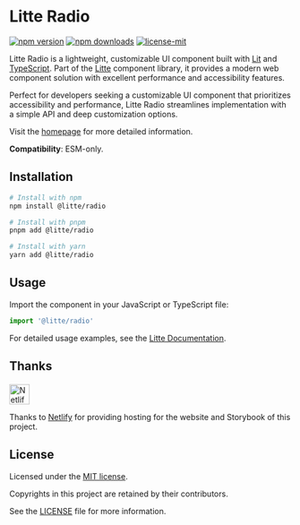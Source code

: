 # Litte Radio

<!-- [![jsr score](https://jsr.io/badges/@litte/radio/score)](https://jsr.io/@litte/radio) -->
<!-- [![jsr version](https://jsr.io/badges/@litte/radio)](https://jsr.io/@litte/radio) -->
[![npm version](https://img.shields.io/npm/v/@litte/radio)](https://www.npmjs.com/package/@litte/radio)
[![npm downloads](https://img.shields.io/npm/dm/@litte/radio)](https://www.npmjs.com/package/@litte/radio)
[![license-mit](https://img.shields.io/badge/License-MIT-greens.svg)][license-mit]

Litte Radio is a lightweight, customizable UI component built with [Lit][lit]
and [TypeScript][typescript]. Part of the [Litte][litte-homepage] component library,
it provides a modern web component solution with excellent performance and
accessibility features.

Perfect for developers seeking a customizable UI component that prioritizes accessibility and performance,
Litte Radio streamlines implementation with a simple API and deep customization options.

Visit the [homepage][litte-homepage] for more detailed information.

**Compatibility**: ESM-only.

## Installation

```sh
# Install with npm
npm install @litte/radio

# Install with pnpm
pnpm add @litte/radio

# Install with yarn
yarn add @litte/radio
```

## Usage

Import the component in your JavaScript or TypeScript file:

```ts
import '@litte/radio'
```

For detailed usage examples, see the [Litte Documentation](https://litte.dev/docs).

## Thanks

<p align="left" style="margin-top: 20px;">
  <a href="https://www.netlify.com/?utm_source=litte&utm_medium=npmjs&utm_campaign=README" style="margin-right: 12px;">
    <img src="https://www.netlify.com/img/global/badges/netlify-color-accent.svg" alt="Netlify" height="36px" />
  </a>
</p>

Thanks to [Netlify](https://www.netlify.com/) for providing hosting for the website and Storybook of this project.

## License

Licensed under the [MIT license][license-mit].

Copyrights in this project are retained by their contributors.

See the [LICENSE][license-mit] file for more information.

[litte-homepage]: https://litte.dev
[license-mit]: https://github.com/riipandi/litte/blob/main/LICENSE
[typescript]: https://www.typescriptlang.org
[lit]: https://lit.dev
